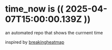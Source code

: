 # time_now is (( 2025-04-07T15:00:00.139Z ))

an automated repo that shows the currnent time

inspired by [breakingheatmap](https://github.com/breakingheatmap/breakingheatmap)